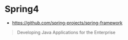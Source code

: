 # Spring4

- <https://github.com/spring-projects/spring-framework>

> Developing Java Applications for the Enterprise
